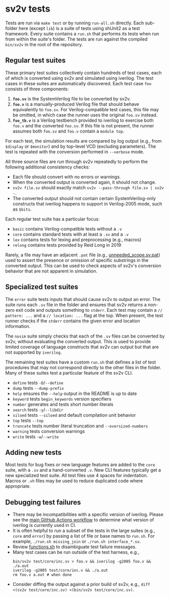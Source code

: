 # sv2v tests

Tests are run via `make test` or by running `run-all.sh` directly. Each
sub-folder here (except `lib`) is a suite of tests using shUnit2 as a test
framework. Every suite contains a `run.sh` that performs its tests when run from
within the suite's folder. The tests are run against the compiled `bin/sv2v` in
the root of the repository.


## Regular test suites

These primary test suites collectively contain hundreds of test cases, each of
which is converted using sv2v and simulated using iverilog. The test cases in
these suites are automatically discovered. Each test case `foo` consists of
three components:

1. **`foo.sv`** is the SystemVerilog file to be converted by sv2v.
2. **`foo.v`** is a manually-produced Verilog file that should behave
   equivalently to `foo.sv`. For Verilog-compatible test cases, this file may be
   omitted, in which case the runner uses the original `foo.sv` instead.
3. **`foo_tb.v`** is a Verilog testbench provided to iverilog to exercise both
   `foo.v` and the converted `foo.sv`. If this file is not present, the runner
   assumes both `foo.sv` and `foo.v` contain a `module top`.

For each test, the simulation results are compared by log output (e.g., from
`$display` or `$monitor`) and by top-level VCD (excluding parameters). The test
is repeated with the conversion performed in `--verbose` mode.

All three source files are run through sv2v repeatedly to perform the following
additional consistency checks:

* Each file should convert with no errors or warnings.
* When the converted output is converted again, it should not change.
* `sv2v file.sv` should exactly match `sv2v --pass-through file.sv | sv2v -`.
* The converted output should not contain certain SystemVerilog-only constructs
  that iverilog happens to support in Verilog-2005 mode, such as `$bits`.

Each regular test suite has a particular focus:

* `basic` contains Verilog-compatible tests without a `.v`
* `core` contains standard tests with at least a `.sv` and a `.v`
* `lex` contains tests for lexing and preprocessing (e.g., macros)
* `relong` contains tests provided by Reid Long in 2019

Rarely, a file may have an adjacent `.pat` file (e.g., [unneeded_scope.sv.pat])
used to assert the presence or omission of specific substrings in the converted
output. This can be used to check aspects of sv2v's conversion behavior that are
not apparent in simulation.

[unneeded_scope.sv.pat]: core/unneeded_scope.sv.pat


## Specialized test suites

The `error` suite tests inputs that should cause sv2v to output an error. The
suite runs each `.sv` file in the folder and ensures that sv2v returns a
non-zero exit code and outputs something to `stderr`. Each test may contain a
`// pattern: ...` and a `// location: ...` flag at the top. When present, the
test runner checks if the `stderr` contains the given error and location
information.

The `nosim` suite simply checks that each of the `.sv` files can be converted by
sv2v, without evaluating the converted output. This is used to provide limited
coverage of language constructs that sv2v can output but that are not supported
by `iverilog`.

The remaining test suites have a custom `run.sh` that defines a list of test
procedures that may not correspond directly to the other files in the folder.
Many of these suites test a particular feature of the sv2v CLI.

* `define` tests `-D`/`--define`
* `dump` tests `--dump-prefix`
* `help` ensures the `--help` output in the README is up to date
* `keyword` tests `begin_keywords` version specifiers
* `number` generates and tests short number literals
* `search` tests `-y`/`--libdir`
* `siloed` tests `--siloed` and default compilation unit behavior
* `top` tests `--top`
* `truncate` tests number literal truncation and `--oversized-numbers`
* `warning` tests conversion warnings
* `write` tests `-w`/`--write`


## Adding new tests

Most tests for bug fixes or new language features are added to the `core` suite,
with a `.sv` and a hand-converted `.v`. New CLI features typically get a new
specialized test suite. All test files use 4 spaces for indentation. Macros or
`.vh` files may be used to reduce duplicated code where appropriate.


## Debugging test failures

* There may be incompatibilities with a specific version of iverilog. Please see
  the [main GitHub Actions workflow] to determine what version of iverilog is
  currently used in CI.
* It is often helpful to run a subset of the tests in the large suites (e.g.,
  `core` and `error`) by passing a list of file or base names to `run.sh`. For
  example, `./run.sh missing_join` or `./run.sh interface_*.sv`.
* Review [functions.sh] to disambiguate test failure messages.
* Many test cases can be run outside of the test harness, e.g.,
  ```
  bin/sv2v test/core/inc.sv > foo.v && iverilog -g2005 foo.v && ./a.out
  iverilog -g2005 test/core/inc.v && ./a.out
  rm foo.v a.out # when done
  ```
* Consider diffing the output against a prior build of sv2v, e.g., `diff <(sv2v
  test/core/inc.sv) <(bin/sv2v test/core/inc.sv)`.

[functions.sh]: lib/functions.sh
[main GitHub Actions workflow]: ../.github/workflows/main.yaml
